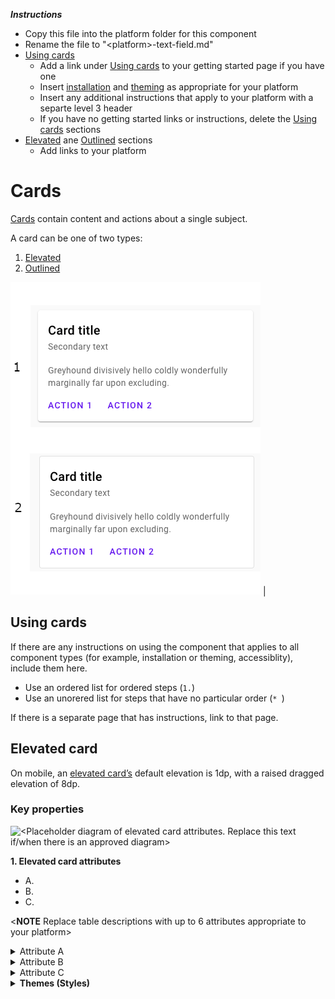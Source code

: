 _**Instructions**_
* Copy this file into the platform folder for this component
* Rename the file to "\<platform\>-text-field.md"
* [Using cards](#using-cards)
    * Add a link under [Using cards](#using-cards) to your getting started page if you have one
    * Insert [installation](#installation) and [theming](#theming) as appropriate for your platform
    * Insert any additional instructions that apply to your platform with a separte level 3 header
    * If you have no getting started links or instructions, delete the [Using cards](#using-cards) sections
* [Elevated](#elevated-card) ane [Outlined](#outlined-card) sections
    * Add links to your platform 



# Cards

[Cards](https://material.io/components/cards/) contain content and actions about a single subject.

A card can be one of two types:
1. [Elevated](#elevated-card)
1. [Outlined](#outlined-card)

![Elevated and Outlined cards wtih a secondary title and two actions: Action 1 and Action 2 in purple](assets/cards-generic.png) |


## Using cards

If there are any instructions on using the component that applies to all component types (for example, installation or theming, accessiblity), include them here.

* Use an ordered list for ordered steps (`1.`)
* Use an unorered list for steps that have no particular order (`* `)

If there is a separate page that has instructions, link to that page.
<!-- What are the best ways to integrate component accessbility features into the template? -->

## Elevated card
 
On mobile, an [elevated card’s](https://material.io/components/cards/#specs) default elevation is 1dp, with a raised dragged elevation of 8dp.
### Key properties

![\<Placeholder diagram of elevated card attributes. Replace this text if/when there is an approved diagram\>](assets.png)

**1. Elevated card attributes**

* A. 
* B. 
* C. 

\<**NOTE** Replace table descriptions with up to 6 attributes appropriate to your platform\>


<details>
<summary>Attribute A</summary>
<p>

Description | Attribute |  Default value | Related method(s)
---|---|---|---
Desc. 1 | | |
</p>
</details>

<details>
<summary>Attribute B</summary>
<p>

Description | Attribute | Default value | Related method(s)
---|---|---|---
Desc. 1 | | | 

</p>
</details>

<details>
<summary>Attribute C</summary>
<p>

Description | Attribute | Default value | Related method(s)
---|---|---|---
Desc. 1 | | | 

</p>
</details>

<details>
<summary><b>Themes (Styles)</b></summary>
<p>

Description | Theme
---|---
Default theme | 
Icon theme | 

### Elevated card example

Source code API:
* \<platform component name\>
  * [Class definition](https://)
  * [GitHub source](https://github.com/material-components/)


The following example shows an elevated card. The card has a title, a secondary title, text, and two actions: Action 1 and Action 2 in purple (#6200EE).

<img src="assets/<platform>-elevated-card.png" alt="elevated card example for <platform> showing ...">

```
<source code here>
The source code example should display as per the interactive example (https://material.io/components/cards/#) with supporting text and Buttons, minus the media:
* Display an elevated card
* Display a card title "Card title" in black
* Display a secondary title "Secondary text" with an opacity of 60%
* Display text reading "Greyhound divisively hello coldly wonderfully marginally far upon excluding." with an opacity of 60%
* Display two actions, "Action 1" and "Action 2" the default purple of #6200EE
```


## Outlined card
 
On desktop and mobile, [outlined cards](https://material.io/components/cards/#specs) can have a resting elevation of 0dp. They elevate to 4dp on hover.
### Key properties

![\<Placeholder diagram of outlined card  attributes. Replace this text if/when there is an approved diagram\>](assets.png)

**1. Outlined card attributes**

* A. 
* B. 
* C. 

\<**NOTE** Replace table descriptions with up to 6 attributes appropriate to your platform\>


<details>
<summary>Attribute A</summary>
<p>

Description | Attribute |  Default value | Related method(s)
---|---|---|---
Desc. 1 | | |
</p>
</details>

<details>
<summary>Attribute B</summary>
<p>

Description | Attribute | Default value | Related method(s)
---|---|---|---
Desc. 1 | | | 

</p>
</details>

<details>
<summary>Attribute C</summary>
<p>

Description | Attribute | Default value | Related method(s)
---|---|---|---
Desc. 1 | | | 

</p>
</details>

<details>
<summary><b>Themes (Styles)</b></summary>
<p>

Description | Theme
---|---
Default theme | 
Icon theme | 

</p>
</details>

### Outlined card example

Source code API:
* \<platform component name\>
  * [Class definition](https://)
  * [GitHub source](https://github.com/material-components/)


The following example shows an outlined card. The card has a title, a secondary title, text, and two actions: Action 1 and Action 2 in purple (#6200EE).


<img src="assets/<platform>-outlined-card.png" alt="outlined card example for <platform> showing ...">

```
<source code here>
The source code example should display as per the interactive example (https://material.io/components/cards/#) with supporting text and Buttons, minus the media:
* Display an outlined card with an outline of 60% opacity
* Display a card title "Card title" in black
* Display a secondary title "Secondary text" with an opacity of 60%
* Display text reading "Greyhound divisively hello coldly wonderfully marginally far upon excluding." with an opacity of 60%
* Display two actions, "Action 1" and "Action 2" the default purple of #6200EE

```

